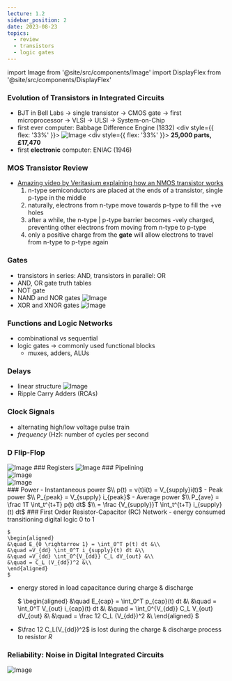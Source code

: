 ```yaml
---
lecture: 1.2
sidebar_position: 2
date: 2023-08-23
topics:
  - review
  - transistors
  - logic gates
---
```

import Image from '@site/src/components/Image'
import DisplayFlex from '@site/src/components/DisplayFlex'

### Evolution of Transistors in Integrated Circuits
- BJT in Bell Labs → single transistor → CMOS gate → first microprocessor → VLSI → ULSI → System-on-Chip
- first ever computer: Babbage Difference Engine (1832)
	<DisplayFlex>
		<div style={{ flex: '33%' }}>
		<Image src="/attachments/IMG-20231210192506.png" alt="Image"/>
		</div>
		<div style={{ flex: '33%' }}>
		**25,000 parts, £17,470**
		</div>
	</DisplayFlex>
- first **electronic** computer: ENIAC (1946)
### MOS Transistor Review
- [Amazing video by Veritasium explaining how an NMOS transistor works](https://www.youtube.com/watch?v=IcrBqCFLHIY&ab_channel=Veritasium)
    1. n-type semiconductors are placed at the ends of a transistor, single p-type in the middle
    2. naturally, electrons from n-type move towards p-type to fill the +ve holes
    3. after a while, the n-type | p-type barrier becomes -vely charged, preventing other electrons from moving from n-type to p-type
    4. only a positive charge from the **gate** will allow electrons to travel from n-type to p-type again
### Gates
- transistors in series: AND, transistors in parallel: OR
- AND, OR gate truth tables
- NOT gate
- NAND and NOR gates
    <Image src="/attachments/IMG-20231210191411.png" alt="Image"/>
- XOR and XNOR gates
    <Image src='/attachments/IMG-20231210191424.png' alt='Image'/>
### Functions and Logic Networks
- combinational vs sequential
- logic gates → commonly used functional blocks
    - muxes, adders, ALUs
### Delays
- linear structure
    <Image src="/attachments/IMG-20231210191445.png" alt="Image"/>
- Ripple Carry Adders (RCAs)
### Clock Signals
- alternating high/low voltage pulse train
- _frequency_ (Hz): number of cycles per second
### D Flip-Flop
<Image src="/attachments/IMG-20231210191521.png" alt="Image"/>
### Registers
<Image src="/attachments/IMG-20231210191533.png" alt="Image"/>
### Pipelining
<DisplayFlex>
<div>
<Image src="/attachments/IMG-20231210192009.png" alt="Image"/>
</div>
<div>
<Image src="/attachments/IMG-20231210191940.png" alt="Image"/>
</div>
</DisplayFlex>
### Power
- Instantaneous power
	$\\ p(t) = v(t)i(t) = V_{supply}i(t)$
- Peak power
	$\\ P_{peak} = V_{supply} i_{peak}$
- Average power
	$\\ P_{ave} = \frac 1T \int_t^{t+T} p(t) dt$
	$\\ = \frac {V_{supply}}T \int_t^{t+T} i_{supply}(t) dt$
### First Order Resistor-Capacitor (RC) Network
- energy consumed transitioning digital logic 0 to 1

	$
	\begin{aligned}
    &\quad E_{0 \rightarrow 1} = \int_0^T p(t) dt &\\
    &\quad =V_{dd} \int_0^T i_{supply}(t) dt &\\
    &\quad =V_{dd} \int_0^{V_{dd}} C_L dV_{out} &\\
    &\quad = C_L (V_{dd})^2 &\\
    \end{aligned}
	$
- energy stored in load capacitance during charge & discharge

	$
	\begin{aligned}
    &\quad E_{cap} = \int_0^T p_{cap}(t) dt &\\
    &\quad = \int_0^T V_{out} i_{cap}(t) dt &\\
    &\quad = \int_0^{V_{dd}} C_L V_{out} dV_{out} &\\
    &\quad = \frac 12 C_L (V_{dd})^2 &\\
    \end{aligned}
	$
- $\frac 12 C_L(V_{dd})^2$ is lost during the charge & discharge process to resistor $R$
### Reliability: Noise in Digital Integrated Circuits
<Image src="/attachments/IMG-20231210192047.png" alt="Image"/>